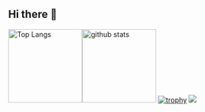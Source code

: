 ## Hi there 👋

<img alt="Top Langs" height="150px" src="https://github-readme-stats.vercel.app/api/top-langs/?username=Sakurai8080&layout=compact&count_private=true&show_icons=true&theme=tokyonight" /><img alt="github stats" height="150px" src="https://github-readme-stats.vercel.app/api?username=Sakurai8080&count_private=true&show_icons=true&show_icons=true&theme=tokyonight" />
[![trophy](https://github-profile-trophy.vercel.app/?username=Sakurai8080&theme=onedark)](https://github-profile-trophy.vercel.app/?username=ryo-ma&theme=tokyonight)
![](https://github-profile-summary-cards.vercel.app/api/cards/profile-details?username=Sakurai8080&theme=2077)


<!--
**Sakurai8080/Sakurai8080** is a ✨ _special_ ✨ repository because its `README.md` (this file) appears on your GitHub profile.

Here are some ideas to get you started:

- 🔭 I’m currently working on ...
- 🌱 I’m currently learning ...
- 👯 I’m looking to collaborate on ...
- 🤔 I’m looking for help with ...
- 💬 Ask me about ...
- 📫 How to reach me: ...
- 😄 Pronouns: ...
- ⚡ Fun fact: ...
-->
